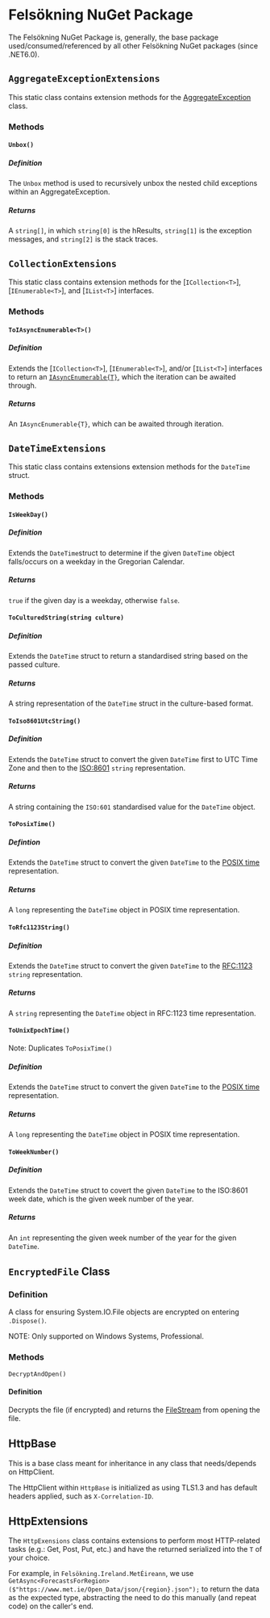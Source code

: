# Felsökning NuGet Package
The Felsökning NuGet Package is, generally, the base package used/consumed/referenced by all other Felsökning NuGet packages (since .NET6.0).

## `AggregateExceptionExtensions`
This static class contains extension methods for the [AggregateException](https://learn.microsoft.com/en-us/dotnet/api/system.aggregateexception) class.

### Methods

#### `Unbox()`
##### Definition
The `Unbox` method is used to recursively unbox the nested child exceptions within an AggregateException.
##### Returns
 A `string[]`, in which `string[0]` is the hResults, `string[1]` is the exception messages, and `string[2]` is the stack traces.

## `CollectionExtensions`
This static class contains extension methods for the [`ICollection<T>`], [`IEnumerable<T>`], and [`IList<T>`] interfaces.

### Methods

#### `ToIAsyncEnumerable<T>()`
##### Definition
Extends the [`ICollection<T>`], [`IEnumerable<T>`], and/or [`IList<T>`] interfaces to return an [`IAsyncEnumerable{T}`](https://learn.microsoft.com/en-us/dotnet/api/system.collections.generic.iasyncenumerable-1), which the iteration can be awaited through.
##### Returns
An `IAsyncEnumerable{T}`, which can be awaited through iteration.

## `DateTimeExtensions`
This static class contains extensions extension methods for the `DateTime` struct.

### Methods

#### `IsWeekDay()`
##### Definition
Extends the `DateTime`struct to determine if the given `DateTime` object falls/occurs on a weekday in the Gregorian Calendar.

##### Returns
`true` if the given day is a weekday, otherwise `false`.

#### `ToCulturedString(string culture)`
##### Definition
Extends the `DateTime` struct to return a standardised string based on the passed culture.

##### Returns
A string representation of the `DateTime` struct in the culture-based format.

#### `ToIso8601UtcString()`
##### Definition
Extends the `DateTime` struct to convert the given `DateTime` first to UTC Time Zone and then to the [ISO:8601](https://www.iso.org/iso-8601-date-and-time-format.html) `string` representation.

##### Returns
A string containing the `ISO:601` standardised value for the `DateTime` object.

#### `ToPosixTime()`
##### Defintion
Extends the `DateTime` struct to convert the given `DateTime` to the [POSIX time](https://pubs.opengroup.org/onlinepubs/9699919799/xrat/V4_xbd_chap04.html) representation.

##### Returns
A `long` representing the `DateTime` object in POSIX time representation.

#### `ToRfc1123String()`
##### Definition
Extends the `DateTime` struct to convert the given `DateTime` to the [RFC:1123](https://www.rfc-editor.org/rfc/rfc822#section-5) `string` representation.

##### Returns
A `string` representing the `DateTime` object in RFC:1123 time representation.

#### `ToUnixEpochTime()`
Note: Duplicates `ToPosixTime()`
##### Definition
Extends the `DateTime` struct to convert the given `DateTime` to the [POSIX time](https://pubs.opengroup.org/onlinepubs/9699919799/xrat/V4_xbd_chap04.html) representation.

##### Returns
A `long` representing the `DateTime` object in POSIX time representation.

#### `ToWeekNumber()`
##### Definition
Extends the `DateTime` struct to covert the given `DateTime` to the ISO:8601 week date, which is the given week number of the year.
##### Returns
An `int` representing the given week number of the year for the given `DateTime`.

## `EncryptedFile` Class
### Definition 
A class for ensuring System.IO.File objects are encrypted on entering `.Dispose()`.

NOTE: Only supported on Windows Systems, Professional.

### Methods
`DecryptAndOpen()`
#### Definition
Decrypts the file (if encrypted) and returns the [FileStream](https://learn.microsoft.com/en-us/dotnet/api/system.io.filestream) from opening the file.

## HttpBase
This is a base class meant for inheritance in any class that needs/depends on HttpClient.

The HttpClient within `HttpBase` is initialized as using TLS1.3 and has default headers applied, such as `X-Correlation-ID`.

## HttpExtensions
The `HttpExensions` class contains extensions to perform most HTTP-related tasks (e.g.: Get, Post, Put, etc.) and have the returned serialized into the `T` of your choice.

For example, in `Felsökning.Ireland.MetÉireann`, we use `GetAsync<ForecastsForRegion>($"https://www.met.ie/Open_Data/json/{region}.json");` to return the data as the expected type, abstracting the need to do this manually (and repeat code) on the caller's end.
